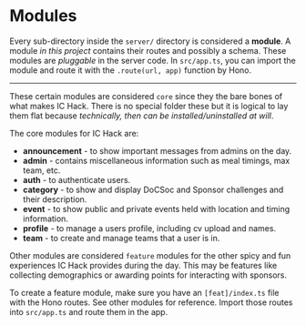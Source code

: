 # Modules

Every sub-directory inside the `server/` directory is considered a **module**. A module _in this project_ contains their routes and possibly a schema.
These modules are _pluggable_ in the server code. In `src/app.ts`, you can import the module and route it with the `.route(url, app)` function by Hono.

---

These certain modules are considered `core` since they the bare bones of what makes IC Hack. There is no special folder these but it is logical to lay them flat because _technically, then can be installed/uninstalled at will_.

The core modules for IC Hack are:

- **announcement** - to show important messages from admins on the day.
- **admin** - contains miscellaneous information such as meal timings, max team, etc.
- **auth** - to authenticate users.
- **category** - to show and display DoCSoc and Sponsor challenges and their description.
- **event** - to show public and private events held with location and timing information.
- **profile** - to manage a users profile, including cv upload and names.
- **team** - to create and manage teams that a user is in.

Other modules are considered `feature` modules for the other spicy and fun experiences IC Hack provides during the day. This may be features like collecting demographics or awarding points for interacting with sponsors.

To create a feature module, make sure you have an `[feat]/index.ts` file with the Hono routes. See other modules for reference. Import those routes into `src/app.ts` and route them in the app.
